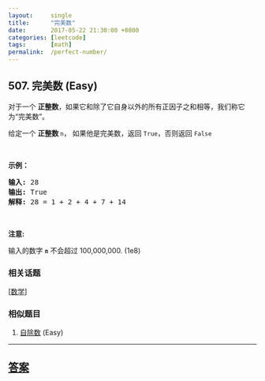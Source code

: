 ```yaml
---
layout:     single
title:      "完美数"
date:       2017-05-22 21:30:00 +0800
categories: [leetcode]
tags:       [math]
permalink:  /perfect-number/
---
```


## 507. 完美数 (Easy)

<p>对于一个&nbsp;<strong>正整数</strong>，如果它和除了它自身以外的所有正因子之和相等，我们称它为&ldquo;完美数&rdquo;。</p>

<p>给定一个&nbsp;<strong>正整数&nbsp;</strong><code>n</code>，&nbsp;如果他是完美数，返回&nbsp;<code>True</code>，否则返回&nbsp;<code>False</code></p>

<p>&nbsp;</p>

<p><strong>示例：</strong></p>

<pre>
<strong>输入:</strong> 28
<strong>输出:</strong> True
<strong>解释:</strong> 28 = 1 + 2 + 4 + 7 + 14
</pre>

<p>&nbsp;</p>

<p><strong>注意:</strong></p>

<p>输入的数字&nbsp;<strong><code>n</code></strong> 不会超过 100,000,000. (1e8)</p>

### 相关话题
  [[数学](https://github.com/openset/leetcode/tree/master/tag/math/README.md)]

### 相似题目
  1. [自除数](/self-dividing-numbers) (Easy)

---

## [答案](https://github.com/openset/leetcode/tree/master/problems/perfect-number)
